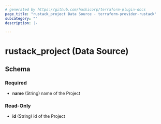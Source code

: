 ```yaml
---
# generated by https://github.com/hashicorp/terraform-plugin-docs
page_title: "rustack_project Data Source - terraform-provider-rustack"
subcategory: ""
description: |-
  
---
```


# rustack_project (Data Source)





<!-- schema generated by tfplugindocs -->
## Schema

### Required

- **name** (String) name of the Project

### Read-Only

- **id** (String) id of the Project


